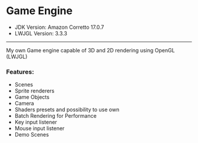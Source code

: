 # Game Engine
- JDK Version: Amazon Corretto 17.0.7
- LWJGL Version: 3.3.3
---
My own Game engine capable of 3D and 2D rendering using OpenGL (LWJGL)

### Features:
- Scenes
- Sprite renderers
- Game Objects
- Camera
- Shaders presets and possibility to use own
- Batch Rendering for Performance
- Key input listener
- Mouse input listener
- Demo Scenes